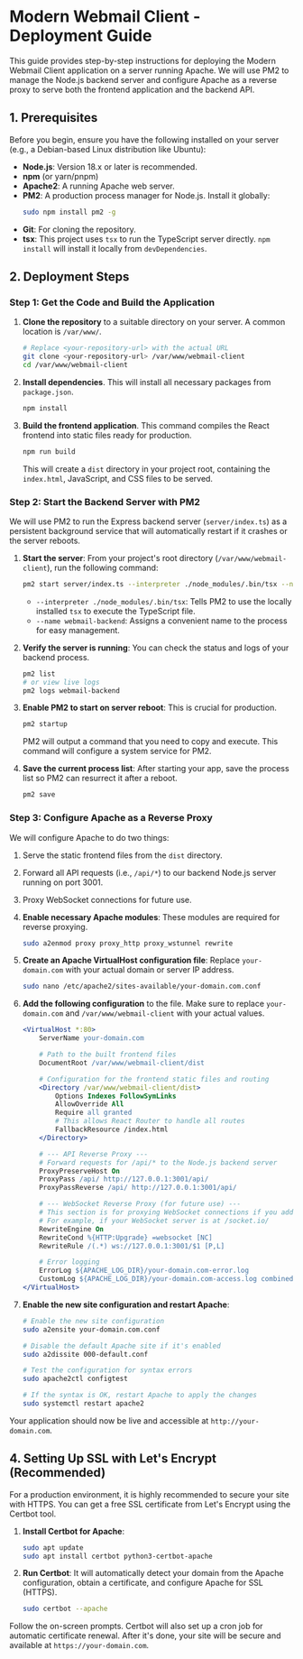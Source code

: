 # Modern Webmail Client - Deployment Guide

This guide provides step-by-step instructions for deploying the Modern Webmail Client application on a server running Apache. We will use PM2 to manage the Node.js backend server and configure Apache as a reverse proxy to serve both the frontend application and the backend API.

## 1. Prerequisites

Before you begin, ensure you have the following installed on your server (e.g., a Debian-based Linux distribution like Ubuntu):

-   **Node.js**: Version 18.x or later is recommended.
-   **npm** (or yarn/pnpm)
-   **Apache2**: A running Apache web server.
-   **PM2**: A production process manager for Node.js. Install it globally:
    ```bash
    sudo npm install pm2 -g
    ```
-   **Git**: For cloning the repository.
-   **tsx**: This project uses `tsx` to run the TypeScript server directly. `npm install` will install it locally from `devDependencies`.

## 2. Deployment Steps

### Step 1: Get the Code and Build the Application

1.  **Clone the repository** to a suitable directory on your server. A common location is `/var/www/`.

    ```bash
    # Replace <your-repository-url> with the actual URL
    git clone <your-repository-url> /var/www/webmail-client
    cd /var/www/webmail-client
    ```

2.  **Install dependencies**. This will install all necessary packages from `package.json`.

    ```bash
    npm install
    ```

3.  **Build the frontend application**. This command compiles the React frontend into static files ready for production.

    ```bash
    npm run build
    ```

    This will create a `dist` directory in your project root, containing the `index.html`, JavaScript, and CSS files to be served.

### Step 2: Start the Backend Server with PM2

We will use PM2 to run the Express backend server (`server/index.ts`) as a persistent background service that will automatically restart if it crashes or the server reboots.

1.  **Start the server**: From your project's root directory (`/var/www/webmail-client`), run the following command:

    ```bash
    pm2 start server/index.ts --interpreter ./node_modules/.bin/tsx --name webmail-backend
    ```

    -   `--interpreter ./node_modules/.bin/tsx`: Tells PM2 to use the locally installed `tsx` to execute the TypeScript file.
    -   `--name webmail-backend`: Assigns a convenient name to the process for easy management.

2.  **Verify the server is running**: You can check the status and logs of your backend process.

    ```bash
    pm2 list
    # or view live logs
    pm2 logs webmail-backend
    ```

3.  **Enable PM2 to start on server reboot**: This is crucial for production.

    ```bash
    pm2 startup
    ```

    PM2 will output a command that you need to copy and execute. This command will configure a system service for PM2.

4.  **Save the current process list**: After starting your app, save the process list so PM2 can resurrect it after a reboot.

    ```bash
    pm2 save
    ```

### Step 3: Configure Apache as a Reverse Proxy

We will configure Apache to do two things:
1.  Serve the static frontend files from the `dist` directory.
2.  Forward all API requests (i.e., `/api/*`) to our backend Node.js server running on port 3001.
3.  Proxy WebSocket connections for future use.

1.  **Enable necessary Apache modules**: These modules are required for reverse proxying.

    ```bash
    sudo a2enmod proxy proxy_http proxy_wstunnel rewrite
    ```

2.  **Create an Apache VirtualHost configuration file**: Replace `your-domain.com` with your actual domain or server IP address.

    ```bash
    sudo nano /etc/apache2/sites-available/your-domain.com.conf
    ```

3.  **Add the following configuration** to the file. Make sure to replace `your-domain.com` and `/var/www/webmail-client` with your actual values.

    ```apache
    <VirtualHost *:80>
        ServerName your-domain.com

        # Path to the built frontend files
        DocumentRoot /var/www/webmail-client/dist

        # Configuration for the frontend static files and routing
        <Directory /var/www/webmail-client/dist>
            Options Indexes FollowSymLinks
            AllowOverride All
            Require all granted
            # This allows React Router to handle all routes
            FallbackResource /index.html
        </Directory>

        # --- API Reverse Proxy ---
        # Forward requests for /api/* to the Node.js backend server
        ProxyPreserveHost On
        ProxyPass /api/ http://127.0.0.1:3001/api/
        ProxyPassReverse /api/ http://127.0.0.1:3001/api/

        # --- WebSocket Reverse Proxy (for future use) ---
        # This section is for proxying WebSocket connections if you add them later.
        # For example, if your WebSocket server is at /socket.io/
        RewriteEngine On
        RewriteCond %{HTTP:Upgrade} =websocket [NC]
        RewriteRule /(.*) ws://127.0.0.1:3001/$1 [P,L]

        # Error logging
        ErrorLog ${APACHE_LOG_DIR}/your-domain.com-error.log
        CustomLog ${APACHE_LOG_DIR}/your-domain.com-access.log combined
    </VirtualHost>
    ```

4.  **Enable the new site configuration and restart Apache**:

    ```bash
    # Enable the new site configuration
    sudo a2ensite your-domain.com.conf

    # Disable the default Apache site if it's enabled
    sudo a2dissite 000-default.conf

    # Test the configuration for syntax errors
    sudo apache2ctl configtest

    # If the syntax is OK, restart Apache to apply the changes
    sudo systemctl restart apache2
    ```

Your application should now be live and accessible at `http://your-domain.com`.

## 4. Setting Up SSL with Let's Encrypt (Recommended)

For a production environment, it is highly recommended to secure your site with HTTPS. You can get a free SSL certificate from Let's Encrypt using the Certbot tool.

1.  **Install Certbot for Apache**:

    ```bash
    sudo apt update
    sudo apt install certbot python3-certbot-apache
    ```

2.  **Run Certbot**: It will automatically detect your domain from the Apache configuration, obtain a certificate, and configure Apache for SSL (HTTPS).

    ```bash
    sudo certbot --apache
    ```

Follow the on-screen prompts. Certbot will also set up a cron job for automatic certificate renewal. After it's done, your site will be secure and available at `https://your-domain.com`.
